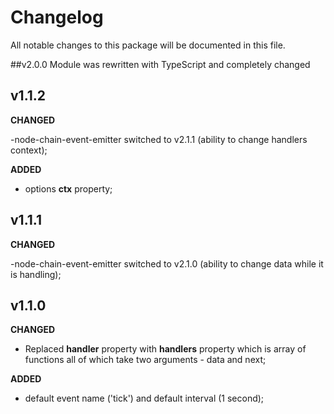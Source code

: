 # Changelog
All notable changes to this package will be documented in this file.

##v2.0.0
Module was rewritten with TypeScript and completely changed

## v1.1.2

**CHANGED**

-node-chain-event-emitter switched to v2.1.1 (ability to change handlers context);

**ADDED**

- options **ctx** property;


## v1.1.1

**CHANGED**

-node-chain-event-emitter switched to v2.1.0 (ability to change data while it is handling);

## v1.1.0

**CHANGED**

- Replaced **handler** property with **handlers** property which is array of functions all of which take two arguments - data and next;

**ADDED**

- default event name ('tick') and default interval (1 second);
